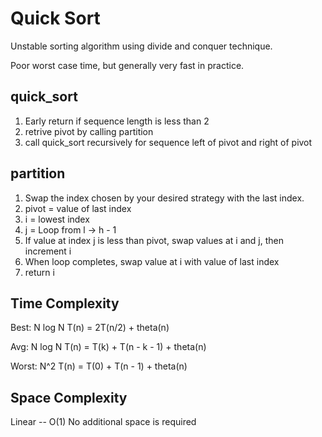 # Quick Sort

Unstable sorting algorithm using divide and conquer technique.

Poor worst case time, but generally very fast in practice.

## quick_sort

1. Early return if sequence length is less than 2
2. retrive pivot by calling partition
3. call quick_sort recursively for sequence left of pivot and right of pivot

## partition

1. Swap the index chosen by your desired strategy with the last index.
2. pivot = value of last index
3. i = lowest index
4. j = Loop from l -> h - 1
5. If value at index j is less than pivot, swap values at i and j, then increment i
6. When loop completes, swap value at i with value of last index
7. return i

## Time Complexity

Best: N log N
T(n) = 2T(n/2) + theta(n)

Avg: N log N
T(n) = T(k) + T(n - k - 1) + theta(n)

Worst: N^2
T(n) = T(0) + T(n - 1) + theta(n)

## Space Complexity

Linear -- O(1)
No additional space is required
